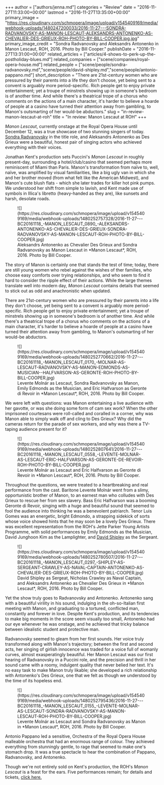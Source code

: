 +++
author = ["authors/jenna.md"]
categories = "Review"
date = "2016-11-27T11:33:00+00:00"
lastmod = "2016-11-27T13:35:00+00:00"
primary_image = "https://res.cloudinary.com/schmopera/image/upload/v1545409169/media/webhook-uploads/1480247200033/2016-11-27---SONDRA-RADVANOVSKY-AS-MANON-LESCAUT-ALEKSANDRS-ANTONENKO-AS-CHEVALIER-DES-GRIEUX-ROH-PHOTO-BY-BILL-COOPER.jpg.jpg"
primary_image_credit = "Sondra Radvanovsky and Aleksandrs Antonenko in Manon Lescaut, ROH, 2016. Photo by Bill Cooper."
publishDate = "2016-11-27T13:31:00+00:00"
related_articles = ["articles/4-shows-to-perk-up-the-postholiday-blues.md"]
related_companies = ["scene/companies/royal-opera-house.md"]
related_people = ["scene/people/sondra-radvanovsky.md","scene/people/david-shipley.md","scene/people/antonio-pappano.md"]
short_description = "There are 21st-century women who are pressured by their parents into a life they don&#039;t choose, yet being sent to a convent is arguably more period-specific. Rich people get to enjoy private entertainment; yet a troupe of minstrels showing up in someone&#039;s bedroom is of another time. And while there&#039;s a theatrical trope of a chorus who comments on the actions of a main character, it&#039;s harder to believe a hoarde of people at a casino have turned their attention away from gambling, to Manon&#039;s outsmarting of her would-be abductors."
slug = "in-review-manon-lescaut-at-roh"
title = "In review: Manon Lescaut at ROH"
+++

*Manon Lescaut*, currently onstage at the Royal Opera House until December 12, was a true showcase of two stunning singers of today. [Sondra Radvanovsky](/talking-with-singers-sondra-radvanovsky/) in the title role, and Aleksandrs Antonenko as Des Grieux were a beautiful, honest pair of singing actors who achieved everything with their voices.

Jonathan Kent's production sets Puccini's *Manon Lescaut* in roughly present-day, surrounding a hotel/club/casino that seemed perhaps more reminiscent of Miami than Paris. Manon's transformation from naïve to, well, naïve, was amplified by visual familiarities, like a big ugly van in which she and her brother moved (from what felt like the American Midwest), and Manon's cute blush flats - which she later trades for killer hot pink pumps. We understood her shift from simple to lavish, and Kent made use of symbols in Illica's libretto (heavy-handed as they are), like sunsets and harsh, desolate roads.

<figure data-type="image">![](https://res.cloudinary.com/schmopera/image/upload/v1545409169/media/webhook-uploads/1480252757328/2016-11-27---BC20161118_-MANON_LESCAUT_0890_-ALEKSANDRS-ANTONENKO-AS-CHEVALIER-DES-GRIEUX-SONDRA-RADVANOVSKY-AS-MANON-LESCAUT-ROH-PHOTO-BY-BILL-COOPER.jpg)
<figcaption>Aleksandrs Antonenko as Chevalier Des Grieux and Sondra Radvanovsky as Manon Lescaut in *Manon Lescaut*, ROH, 2016. Photo by Bill Cooper.</figcaption>
</figure>

The story of Manon is certainly one that stands the test of time; today, there are still young women who rebel against the wishes of ther families, who choose easy comforts over trying relationships, and who seem to find it hard to consider the ripple effect of their actions. While the large themes translate well into modern day, *Manon Lescaut* contains details that seemed to stick out as odd and anachronistic when updated. 

There are 21st-century women who are pressured by their parents into a life they don't choose, yet being sent to a convent is arguably more period-specific. Rich people get to enjoy private entertainment; yet a troupe of minstrels showing up in someone's bedroom is of another time. And while there's a theatrical trope of a chorus who comments on the actions of a main character, it's harder to believe a hoarde of people at a casino have turned their attention away from gambling, to Manon's outsmarting of her would-be abductors.

<figure data-type="image">![](https://res.cloudinary.com/schmopera/image/upload/v1545409169/media/webhook-uploads/1480252770662/2016-11-27---BC20161118_-MANON_LESCAUT_0170_-MOLNAR-AS-LESCAUT-RADVANOVSKY-AS-MANON-EDMONDS-AS-MUSICIAN--HALFVARSON-AS-GERONTE-ROH-PHOTO-BY-BILL-COOPER.jpg)
<figcaption>Levente Molnár as Lescaut, Sondra Radvanovsky as Manon, Emily Edmonds as the Musician, and Eric Halfvarson as Geronte di Revoir in *Manon Lescaut*, ROH, 2016. Photo by Bill Cooper.</figcaption>
</figure>

We were left with questions: was Manon entertaining a live audience with her gavotte, or was she doing some form of cam sex work? When the other imprisoned courtesans were roll-called and coralled in a corner, why was Manon able to simply walk off and cling to Des Grieux? Why did the cameras return for the parade of sex workers, and why was there a TV-taping audience present for it?

<figure data-type="image">![](https://res.cloudinary.com/schmopera/image/upload/v1545409169/media/webhook-uploads/1480252807641/2016-11-27---BC20161118_-MANON_LESCAUT_0558_-LEVENTE-MOLNAR-AS-LESCAUT-ERIC-HALFVARSON-AS-GERONTE-DE-REVOIR-ROH-PHOTO-BY-BILL-COOPER.jpg)
<figcaption>Levente Molnár as Lescaut and Eric Halfvarson as Geronte di Revoir in *Manon Lescaut*, ROH, 2016. Photo by Bill Cooper.</figcaption>
</figure>

Throughout the questions, we were treated to a heartbreaking and real performance from the cast. Baritone Levente Molnár went from a slimy, opportunistic brother of Manon, to an earnest man who colludes with Des Grieux to rescue her from sex slavery. Bass Eric Halfvarson was a booming Geronte di Revoir, singing with a huge and beautiful sound that seemed to fool the audience into thinking he was a benevolent patriarch. Tenor Luis Gomes was an energetic, bright Edmondo, a strapping sidekick of sorts whose voice showed hints that he may soon be a lovely Des Grieux. There was excellent representation from the ROH's Jette Parker Young Artists Programme, with solid performances by Emily Edmonds as the Musician, David Junghoon Kim as the Lamplighter, and [David Shipley](/talking-with-singers-david-shipley/) as the Sergeant.

<figure data-type="image">![](https://res.cloudinary.com/schmopera/image/upload/v1545409169/media/webhook-uploads/1480252780507/2016-11-27---BC20161118_-MANON_LESCAUT_0297_-SHIPLEY-AS-SERGEANT-CRAWLEY-AS-NAVAL-CAPTAIN-ANTONENKO-AS-CHEVALIER-DES-GRIEUX-ROH-PHOTO-BY-BILL-COOPER.jpg)
<figcaption>David Shipley as Sergeat, Nicholas Crawley as Naval Captain, and Aleksandrs Antonenko as Chevalier Des Grieux in *Manon Lescaut*, ROH, 2016. Photo by Bill Cooper.</figcaption>
</figure>

Yet the show truly goes to Radvanovsky and Antonenko. Antonenko sang with a beautiful virility in his sound, indulging in the oh-so-Italian first meeting with Manon, and graduating to a tortured, conflicted man, constantly and forever in love. Despite Kent's production, and its tendencies to make big moments in the score seem visually too small, Antonenko had our eye whenever he was onstage, and he achieved that tricky balance between idealistic student and protective man.

Radvanovsky seemed to gleam from her first sounds. Her voice truly transformed along with Manon's trajectory; between the first and second acts, her singing of girlish innocence was traded for a voice full of womanly curves, almost exasperatingly beautiful. Her Manon Lescaut was our first hearing of Radvanovsky in a Puccini role, and the precision and thrill in her sound came with a roomy, indulgent quality that never belied her text. It's no easy task to make Manon truly likable; she developed a rich relationship with Antonenko's Des Grieux, one that we felt as though we understood by the time of its hopeless end.

<figure data-type="image">![](https://res.cloudinary.com/schmopera/image/upload/v1545409169/media/webhook-uploads/1480252795436/2016-11-27---BC20161118_-MANON_LESCAUT_0155_-LEVENTE-MOLNAR-AS-LESCAUT-SONDRA-RADVANOVSKY-AS-MANON-LESCAUT-ROH-PHOTO-BY-BILL-COOPER.jpg)
<figcaption>Levente Molnár as Lescaut and Sondra Radvanovsky as Manon in *Manon Lescaut*, ROH, 2016. Photo by Bill Cooper.</figcaption>
</figure>

Antonio Pappano led a sensitive, Orchestra of the Royal Opera House malleable orchestra that had an enormous range of colour. They achieved everything from stunningly gentle, to rage that seemed to make one's stomach drop. It was a true spectacle to hear the combination of Pappano, Radvanovsky, and Antonenko.

Though we're not entirely sold on Kent's production, the ROH's *Manon Lescaut* is a feast for the ears. Five performances remain; for details and tickets, [click here.](http://www.roh.org.uk/productions/manon-lescaut-by-jonathan-kent)
